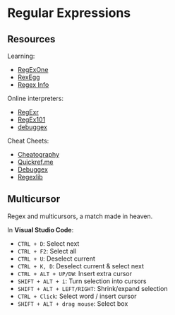 Regular Expressions
===================

## Resources

Learning:
- [RegExOne](https://regexone.com)
- [RexEgg](http://www.rexegg.com)
- [Regex Info](http://www.regular-expressions.info)

Online interpreters:
- [RegExr](https://regexr.com/)
- [RegEx101](https://regex101.com/)
- [debuggex](https://www.debuggex.com/?flavor=javascript)

Cheat Cheets:
- [Cheatography](https://www.cheatography.com/davechild/cheat-sheets/regular-expressions/)
- [Quickref.me](https://quickref.me/regex.html)
- [Debuggex](https://www.debuggex.com/cheatsheet/regex/javascript)
- [Regexlib](http://regexlib.com/CheatSheet.aspx)



## Multicursor

Regex and multicursors, a match made in heaven.

In **Visual Studio Code**:
- `CTRL + D`: Select next
- `CTRL + F2`: Select all
- `CTRL + U`: Deselect current
- `CTRL + K, D`: Deselect current & select next
- `CTRL + ALT + UP/DW`: Insert extra cursor
- `SHIFT + ALT + i`: Turn selection into cursors
- `SHIFT + ALT + LEFT/RIGHT`: Shrink/expand selection
- `CTRL + Click`: Select word / insert cursor
- `SHIFT + ALT + drag mouse`: Select box
